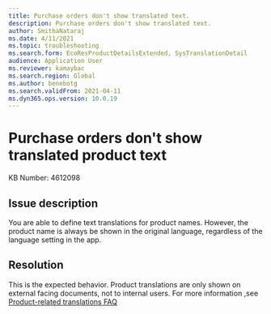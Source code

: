 ```yaml
---
title: Purchase orders don't show translated text.
description: Purchase orders don't show translated text.
author: SmithaNataraj
ms.date: 4/11/2021
ms.topic: troubleshooting
ms.search.form: EcoResProductDetailsExtended, SysTranslationDetail
audience: Application User
ms.reviewer: kamaybac
ms.search.region: Global
ms.author: benebotg
ms.search.validFrom: 2021-04-11
ms.dyn365.ops.version: 10.0.19
---
```


# Purchase orders don't show translated product text

KB Number: 4612098

## Issue description

You are able to define text translations for product names. However, the product name is always be shown in the original language, regardless of the language setting in the app.

## Resolution

This is the expected behavior. Product translations are only shown on external facing documents, not to internal users. For more information ,see [Product-related translations FAQ](../../pim/translations-product-related-information.md#where-can-i-view-the-translated-information)
